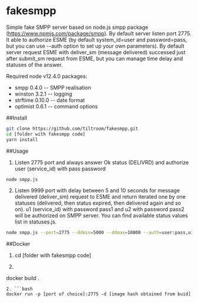 fakesmpp
========

Simple fake SMPP server based on node.js smpp package (https://www.npmjs.com/package/smpp). By default server listen port 2775. It able to authorize
ESME (by default system_id=user and password=pass, but you can use --auth option to set up your own parameters). By default server request ESME with deliver_sm 
(message delivered) successed just after submit_sm request from ESME, but you can manage time delay and statuses of the answer.

Required node v12.4.0 packages:

- smpp 0.4.0 -- SMPP realisation 
- winston 3.2.1 -- logging
- strftime 0.10.0 -- date format
- optimist 0.6.1 -- command options

##Install

```bash
git clone https://github.com/tiltroom/fakesmpp.git
cd [folder with fakesmpp code]
yarn install
```

##Usage
1. Listen 2775 port and always answer Ok status (DELIVRD) and authorize user (service_id) with pass password
```bash
node smpp.js
```
2. Listen 9999 port with delay between 5 and 10 seconds for message delivered (deliver_sm) request to ESME and return iterated one by one statuses (delivered, then status expired, then delivered again and so on). u1 (service_id) with password pass1 and u2 with password pass2 will be authorized on SMPP server.
You can find available status values list in statuses.js.
```bash
node smpp.js --port=2775 --ddmin=5000 --ddmax=10000 --auth=user:pass,u1:pass1,u2:pass2 --statuses=delivered,expired,spam_rejected
```

##Docker
1. cd [folder with fakesmpp code]
2. ```bash 
docker build .
```
2. ```bash 
docker run -p [port of choice]:2775 -d [image hash obtained from buid]
```